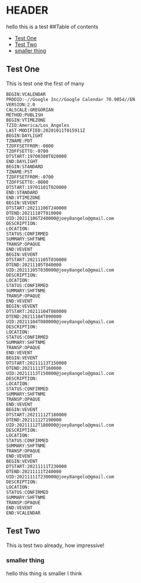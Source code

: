 # HEADER
hello this is a test
##Table of contents
* [Test One](#test-one)
* [Test Two](#test-two)
* [smaller thing](#smaller-thing)

## Test One
This is test one the first of many



```
BEGIN:VCALENDAR
PRODID:-//Google Inc//Google Calendar 70.9054//EN
VERSION:2.0
CALSCALE:GREGORIAN
METHOD:PUBLISH
BEGIN:VTIMEZONE
TZID:America/Los_Angeles
LAST-MODIFIED:20201011T015911Z
BEGIN:DAYLIGHT
TZNAME:PDT
TZOFFSETFROM:-0800
TZOFFSETTO:-0700
DTSTART:19700308T020000
END:DAYLIGHT
BEGIN:STANDARD
TZNAME:PST
TZOFFSETFROM:-0700
TZOFFSETTO:-0800
DTSTART:19701101T020000
END:STANDARD
END:VTIMEZONE
BEGIN:VEVENT
DTSTART:20211106T240000
DTEND:20211107T010000
UID:20211106T240000@joey8angelo@gmail.com
DESCRIPTION:
LOCATION:
STATUS:CONFIRMED
SUMMARY:SHFTNME
TRANSP:OPAQUE
END:VEVENT
BEGIN:VEVENT
DTSTART:20211105T030000
DTEND:20211105T040000
UID:20211105T030000@joey8angelo@gmail.com
DESCRIPTION:
LOCATION:
STATUS:CONFIRMED
SUMMARY:SHFTNME
TRANSP:OPAQUE
END:VEVENT
BEGIN:VEVENT
DTSTART:20211104T080000
DTEND:20211104T090000
UID:20211104T080000@joey8angelo@gmail.com
DESCRIPTION:
LOCATION:
STATUS:CONFIRMED
SUMMARY:SHFTNME
TRANSP:OPAQUE
END:VEVENT
BEGIN:VEVENT
DTSTART:20211113T150000
DTEND:20211113T160000
UID:20211113T150000@joey8angelo@gmail.com
DESCRIPTION:
LOCATION:
STATUS:CONFIRMED
SUMMARY:SHFTNME
TRANSP:OPAQUE
END:VEVENT
BEGIN:VEVENT
DTSTART:20211112T180000
DTEND:20211112T190000
UID:20211112T180000@joey8angelo@gmail.com
DESCRIPTION:
LOCATION:
STATUS:CONFIRMED
SUMMARY:SHFTNME
TRANSP:OPAQUE
END:VEVENT
BEGIN:VEVENT
DTSTART:20211111T230000
DTEND:20211111T240000
UID:20211111T230000@joey8angelo@gmail.com
DESCRIPTION:
LOCATION:
STATUS:CONFIRMED
SUMMARY:SHFTNME
TRANSP:OPAQUE
END:VEVENT
END:VCALENDAR
```

## Test Two
This is test two already, how impressive!

### smaller thing
hello this thing is smaller I think


